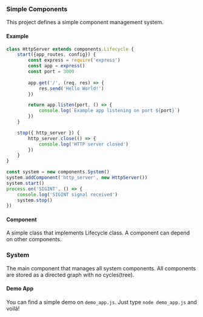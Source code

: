### Simple Components

This project defines a simple component management system.

#### Example
```javascript
class HttpServer extends components.Lifecycle {
    start({app_routes, config}) {
        const express = require('express')
        const app = express()
        const port = 3000
        
        app.get('/', (req, res) => {
            res.send('Hello World!')
        })

        return app.listen(port, () => {
            console.log(`Example app listening on port ${port}`)
        })
    }

    stop({ http_server }) {
        http_server.close(() => {
            console.log('HTTP server closed')
        })
    }
}

const system = new components.System()
system.addComponent('http_server', new HttpServer())
system.start()
process.on('SIGINT', () => {
    console.log('SIGINT signal received')
    system.stop()
})
```

#### Component
A simple class that implements Lifecycle class. A component can depend on other components.

### System
The main component that manages all system components. All components are stored as a directed graph with no cycles(tree).

#### Demo App
You can find a simple demo on `demo_app.js`. Just type `node demo_app.js` and voilá!
